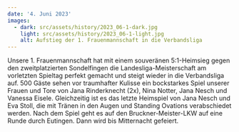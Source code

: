 ```yaml
---
date: '4. Juni 2023'
images:
  - dark: src/assets/history/2023_06-1-dark.jpg
    light: src/assets/history/2023_06-1-light.jpg
    alt: Aufstieg der 1. Frauenmannschaft in die Verbandsliga
---
```


Unsere 1. Frauenmannschaft hat mit einem souveränen 5:1-Heimsieg gegen den zweitplatzierten Sondelfingen die Landesliga-Meisterschaft am vorletzten Spieltag perfekt gemacht und steigt wieder in die Verbandsliga auf. 500 Gäste sehen vor traumhafter Kulisse ein bockstarkes Spiel unserer Frauen und Tore von Jana Rinderknecht (2x), Nina Notter, Jana Nesch und Vanessa Eisele. Gleichzeitig ist es das letzte Heimspiel von Jana Nesch und Eva Stoll, die mit Tränen in den Augen und Standing Ovations verabschiedet werden. Nach dem Spiel geht es auf den Bruckner-Meister-LKW auf eine Runde durch Eutingen. Dann wird bis Mitternacht gefeiert.
